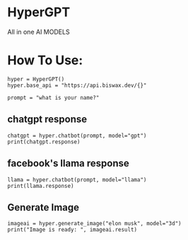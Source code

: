 # HyperGPT
All in one AI MODELS

# How To Use:
```
hyper = HyperGPT()
hyper.base_api = "https://api.biswax.dev/{}"

prompt = "what is your name?"
```
## chatgpt response
```
chatgpt = hyper.chatbot(prompt, model="gpt")
print(chatgpt.response)
```
## facebook's llama response
```
llama = hyper.chatbot(prompt, model="llama")
print(llama.response)
```

## Generate Image
```
imageai = hyper.generate_image("elon musk", model="3d")
print("Image is ready: ", imageai.result)
```
